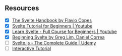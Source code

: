 ## Resources

- [x] [The Svelte Handbook by Flavio Copes](https://thevalleyofcode.com/download/svelte/)
- [x] [Svelte Tutorial for Beginners | Youtube](https://www.youtube.com/watch?v=zojEMeQGGHs&list=PL4cUxeGkcC9hlbrVO_2QFVqVPhlZmz7tO)
- [x] [Learn Svelte - Full Course for Beginners | Youtube](https://www.youtube.com/watch?v=UGBJHYpHPvA)
- [x] [Beginning Svelte by Greg Lim, Daniel Correa](https://www.amazon.com/Beginning-Svelte-applications-lightweight-JavaScript-ebook/dp/B0B65C9G5T/ref=sr_1_7?crid=2LP8NU2WPK840&keywords=svelte&qid=1673290207&s=digital-text&sprefix=svelte%2Cdigital-text%2C167&sr=1-7)
- [ ] [Svelte.js - The Complete Guide | Udemy](https://adp-gptlearning.udemy.com/course/sveltejs-the-complete-guide/learn/lecture/14689430#overview)
- [ ] [Interactive Tutorial](https://svelte.dev/tutorial/basics)

